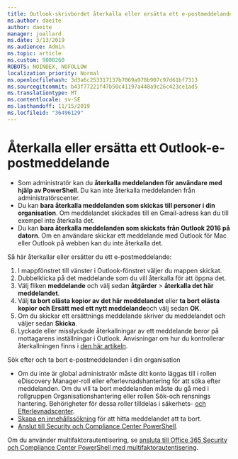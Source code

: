 ```yaml
---
title: Outlook-skrivbordet återkalla eller ersätta ett e-postmeddelande
ms.author: daeite
author: daeite
manager: joallard
ms.date: 3/13/2019
ms.audience: Admin
ms.topic: article
ms.custom: 9000260
ROBOTS: NOINDEX, NOFOLLOW
localization_priority: Normal
ms.openlocfilehash: 3d3a6c253317137b7069a978b907c97d61bf7313
ms.sourcegitcommit: b43f77221f47b50c41197a448a9c26c423ce1ad5
ms.translationtype: MT
ms.contentlocale: sv-SE
ms.lasthandoff: 11/15/2019
ms.locfileid: "36496129"
---
```

# <a name="recall-or-replace-an-outlook-email-message"></a>Återkalla eller ersätta ett Outlook-e-postmeddelande

- Som administratör kan du **återkalla meddelanden för användare med hjälp av PowerShell**. Du kan inte återkalla meddelanden från administratörscenter.
- Du kan **bara återkalla meddelanden som skickas till personer i din organisation**. Om meddelandet skickades till en Gmail-adress kan du till exempel inte återkalla det.
- Du kan **bara återkalla meddelanden som skickats från Outlook 2016 på datorn**. Om en användare skickar ett meddelande med Outlook för Mac eller Outlook på webben kan du inte återkalla det.

Så här återkallar eller ersätter du ett e-postmeddelande:

1. I mappfönstret till vänster i Outlook-fönstret väljer du mappen skickat.
1. Dubbelklicka på det meddelande som du vill återkalla för att öppna det.
1. Välj fliken **meddelande** och välj sedan **åtgärder** > **återkalla det här meddelandet**.
1. Välj **ta bort olästa kopior av det här meddelandet** eller **ta bort olästa kopior och Ersätt med ett nytt meddelande**och välj sedan **OK**.
1. Om du skickar ett ersättnings meddelande skriver du meddelandet och väljer sedan **Skicka**.
1. Lyckade eller misslyckade återkallningar av ett meddelande beror på mottagarens inställningar i Outlook. Anvisningar om hur du kontrollerar återkallningen finns i [den här artikeln](https://support.office.com/article/35027f88-d655-4554-b4f8-6c0729a723a0).

Sök efter och ta bort e-postmeddelanden i din organisation

- Om du inte är global administratör måste ditt konto läggas till i rollen eDiscovery Manager-roll eller efterlevnadshantering för att söka efter meddelanden. Om du vill ta bort meddelanden måste du gå med i rollgruppen Organisationshantering eller rollen Sök-och rensnings hantering. Behörigheter för dessa roller tilldelas i säkerhets- [och Efterlevnadscenter](https://go.microsoft.com/fwlink/?linkid=2083731).
- [Skapa en innehållssökning](https://docs.microsoft.com/office365/securitycompliance/content-search) för att hitta meddelandet att ta bort.
- [Anslut till Security och Compliance Center PowerShell](https://docs.microsoft.com/powershell/exchange/office-365-scc/connect-to-scc-powershell/connect-to-scc-powershell?view=exchange-ps).

Om du använder multifaktorautentisering, se [ansluta till Office 365 Security och Compliance Center PowerShell med multifaktorautentisering](https://docs.microsoft.com/powershell/exchange/office-365-scc/connect-to-scc-powershell/mfa-connect-to-scc-powershell?view=exchange-ps).